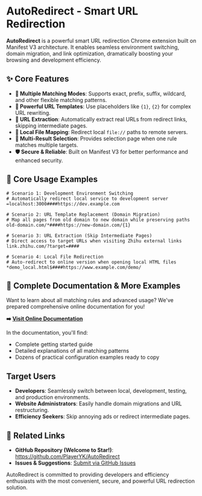 # AutoRedirect - Smart URL Redirection

**AutoRedirect** is a powerful smart URL redirection Chrome extension built on Manifest V3 architecture. It enables seamless environment switching, domain migration, and link optimization, dramatically boosting your browsing and development efficiency.

## ✨ Core Features

- **🎯 Multiple Matching Modes**: Supports exact, prefix, suffix, wildcard, and other flexible matching patterns.
- **🔧 Powerful URL Templates**: Use placeholders like `{1}`, `{2}` for complex URL rewriting.
- **🔗 URL Extraction**: Automatically extract real URLs from redirect links, skipping intermediate pages.
- **📁 Local File Mapping**: Redirect local `file://` paths to remote servers.
- **🔀 Multi-Result Selection**: Provides selection page when one rule matches multiple targets.
- **🛡️ Secure & Reliable**: Built on Manifest V3 for better performance and enhanced security.

## 🚀 Core Usage Examples

```
# Scenario 1: Development Environment Switching
# Automatically redirect local service to development server
=localhost:3000####https://dev.example.com

# Scenario 2: URL Template Replacement (Domain Migration)
# Map all pages from old domain to new domain while preserving paths
old-domain.com/*####https://new-domain.com/{1}

# Scenario 3: URL Extraction (Skip Intermediate Pages)
# Direct access to target URLs when visiting Zhihu external links
link.zhihu.com/?target=####

# Scenario 4: Local File Redirection
# Auto-redirect to online version when opening local HTML files
*demo_local.html$####https://www.example.com/demo/
```

## 📖 Complete Documentation & More Examples

Want to learn about all matching rules and advanced usage? We've prepared comprehensive online documentation for you!

**➡️ [Visit Online Documentation](https://playeryk.github.io/AutoRedirect/)**

In the documentation, you'll find:
- Complete getting started guide
- Detailed explanations of all matching patterns
- Dozens of practical configuration examples ready to copy

## Target Users

- **Developers**: Seamlessly switch between local, development, testing, and production environments.
- **Website Administrators**: Easily handle domain migrations and URL restructuring.
- **Efficiency Seekers**: Skip annoying ads or redirect intermediate pages.

## 🔗 Related Links

- **GitHub Repository (Welcome to Star!)**: https://github.com/PlayerYK/AutoRedirect
- **Issues & Suggestions**: [Submit via GitHub Issues](https://github.com/PlayerYK/AutoRedirect/issues)

AutoRedirect is committed to providing developers and efficiency enthusiasts with the most convenient, secure, and powerful URL redirection solution. 